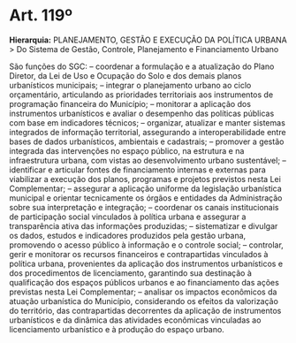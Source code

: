 # Art. 119º

**Hierarquia:** PLANEJAMENTO, GESTÃO E EXECUÇÃO DA POLÍTICA URBANA > Do Sistema de Gestão, Controle, Planejamento e Financiamento Urbano

São funções do SGC:
– coordenar a formulação e a atualização do Plano Diretor, da Lei de Uso e Ocupação do Solo e dos demais planos urbanísticos municipais;
– integrar o planejamento urbano ao ciclo orçamentário, articulando as prioridades territoriais aos instrumentos de programação financeira do Município;
– monitorar a aplicação dos instrumentos urbanísticos e avaliar o desempenho das políticas públicas com base em indicadores técnicos;
– organizar, atualizar e manter sistemas integrados de informação territorial, assegurando a interoperabilidade entre bases de dados urbanísticos, ambientais e cadastrais;
– promover a gestão integrada das intervenções no espaço público, na estrutura e na infraestrutura urbana, com vistas ao desenvolvimento urbano sustentável;
– identificar e articular fontes de financiamento internas e externas para viabilizar a execução dos planos, programas e projetos previstos nesta Lei Complementar;
– assegurar a aplicação uniforme da legislação urbanística municipal e orientar tecnicamente os órgãos e entidades da Administração sobre sua interpretação e integração;
– coordenar os canais institucionais de participação social vinculados à política urbana e assegurar a transparência ativa das informações produzidas;
– sistematizar e divulgar os dados, estudos e indicadores produzidos pela gestão urbana, promovendo o acesso público à informação e o controle social;
– controlar, gerir e monitorar os recursos financeiros e contrapartidas vinculados à política urbana, provenientes da aplicação dos instrumentos urbanísticos e dos procedimentos de licenciamento, garantindo sua destinação à qualificação dos espaços públicos urbanos e ao financiamento das ações previstas nesta Lei Complementar;
– analisar os impactos econômicos da atuação urbanística do Município, considerando os efeitos da valorização do território, das contrapartidas decorrentes da aplicação de instrumentos urbanísticos e da dinâmica das atividades econômicas vinculadas ao licenciamento urbanístico e à produção do espaço urbano.






